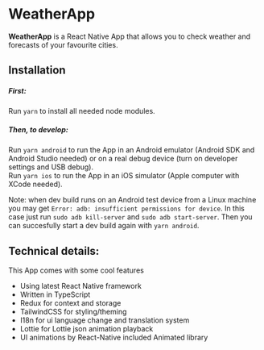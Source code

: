# WeatherApp

**WeatherApp** is a React Native App that allows you to check weather and forecasts of your favourite cities.

## Installation

##### First:

Run `yarn` to install all needed node modules.

##### Then, to develop:

Run `yarn android` to run the App in an Android emulator (Android SDK and Android Studio needed) or on a real debug device (turn on developer settings and USB debug).<br/>
Run `yarn ios` to run the App in an iOS simulator (Apple computer with XCode needed).<br/>

Note: when dev build runs on an Android test device from a Linux machine you may get `Error: adb: insufficient permissions for device`. In this case just run `sudo adb kill-server` and `sudo adb start-server`. Then you can succesfully start a dev build again with `yarn android`.

## Technical details:

This App comes with some cool features

<ul>
<li>Using latest React Native framework</li>
<li>Written in TypeScript</li>
<li>Redux for context and storage</li>
<li>TailwindCSS for styling/theming</li>
<li>I18n for ui language change and translation system</li>
<li>Lottie for Lottie json animation playback</li>
<li>UI animations by React-Native included Animated library</li>
</ul>
